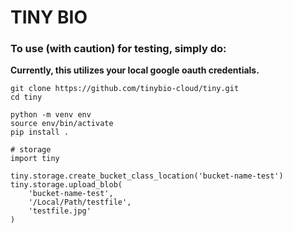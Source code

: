 # TINY BIO

### To use (with caution) for testing, simply do:
**Currently, this utilizes your local google oauth credentials.**

```
git clone https://github.com/tinybio-cloud/tiny.git
cd tiny

python -m venv env
source env/bin/activate 
pip install .

# storage
import tiny

tiny.storage.create_bucket_class_location('bucket-name-test') 
tiny.storage.upload_blob(
    'bucket-name-test', 
    '/Local/Path/testfile', 
    'testfile.jpg'
)
```
